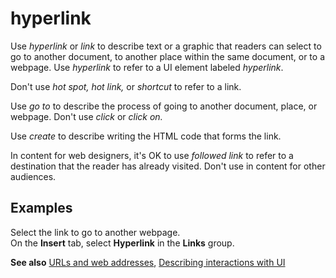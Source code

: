 # hyperlink

Use *hyperlink* or *link* to
describe text or a graphic that readers can select to go to another
document, to another place within the same document, or to a webpage.
Use *hyperlink* to refer to a UI element labeled *hyperlink*.

Don't use *hot spot, hot link,* or *shortcut* to refer to a link.

Use *go to* to describe the process of going to another document, place, or webpage. Don't use *click* or *click on.*

Use *create* to describe writing the HTML code that forms the link.

In content for web designers, it's OK to use *followed link* to refer to a destination that the reader has already visited. Don't use in content for other audiences.

## Examples

Select the link to go to another webpage.   
On the **Insert** tab, select **Hyperlink** in the **Links** group.  

**See also** [URLs and web addresses](~/urls-web-addresses.md), [Describing interactions with UI](~/procedures-instructions/describing-interactions-with-ui.md)
